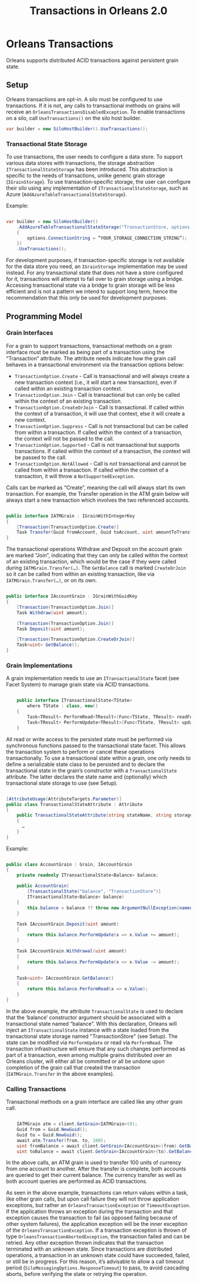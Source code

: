 ﻿---
layout: page
title: Transactions in Orleans 2.0
---

# Orleans Transactions

Orleans supports distributed ACID transactions against persistent grain state.

## Setup

Orleans transactions are opt-in.
A silo must be configured to use transactions.
If it is not, any calls to transactional methods on grains will receive an `OrleansTransactionsDisabledException`.
To enable transactions on a silo, call `UseTransactions()` on the silo host builder.

```csharp
var builder = new SiloHostBuilder().UseTransactions();

```

### Transactional State Storage

To use transactions, the user needs to configure a data store.
To support various data stores with transactions, the storage abstraction `ITransactionalStateStorage` has been introduced.
This abstraction is specific to the needs of transactions, unlike generic grain storage (`IGrainStorage`).
To use transaction-specific storage, the user can configure their silo using any implementation of `ITransactionalStateStorage`, such as Azure (`AddAzureTableTransactionalStateStorage`).

Example:

```csharp

var builder = new SiloHostBuilder()
    .AddAzureTableTransactionalStateStorage("TransactionStore, options =>
    {
        options.ConnectionString = ”YOUR_STORAGE_CONNECTION_STRING”);
    })
    .UseTransactions();

```

For development purposes, if transaction-specific storage is not available for the data store you need, an `IGrainStorage` implementation may be used instead.
For any transactional state that does not have a store configured for it, transactions will attempt to fail over to grain storage using a bridge.
Accessing transactional state via a bridge to grain storage will be less efficient and is not a pattern we intend to support long term, hence the recommendation that this only be used for development purposes.

## Programming Model

### Grain Interfaces

For a grain to support transactions, transactional methods on a grain interface must be marked as being part of a transaction using the “Transaction” attribute.
The attribute needs indicate how the grain call behaves in a transactional environment via the transaction options below:

- `TransactionOption.Create` - Call is transactional and will always create a new transaction context (i.e., it will start a new transaction), even if called within an existing transaction context.
- `TransactionOption.Join` - Call is transactional but can only be called within the context of an existing transaction.
- `TransactionOption.CreateOrJoin` - Call is transactional. If called within the context of a transaction, it will use that context, else it will create a new context.
- `TransactionOption.Suppress` - Call is not transactional but can be called from within a transaction. If called within the context of a transaction, the context will not be passed to the call.
- `TransactionOption.Supported` - Call is not transactional but supports transactions. If called within the context of a transaction, the context will be passed to the call.
- `TransactionOption.NotAllowed` - Call is not transactional and cannot be called from within a transaction. If called within the context of a transaction, it will throw a `NotSupportedException`.

Calls can be marked as “Create”, meaning the call will always start its own transaction.
For example, the Transfer operation in the ATM grain below will always start a new transaction which involves the two referenced accounts.

```csharp

public interface IATMGrain : IGrainWithIntegerKey
{
    [Transaction(TransactionOption.Create)]
    Task Transfer(Guid fromAccount, Guid toAccount, uint amountToTransfer);
}

```

The transactional operations Withdraw and Deposit on the account grain are marked “Join”, indicating that they can only be called within the context of an existing transaction, which would be the case if they were called during `IATMGrain.Transfer(…)`.
The `GetBalance` call is marked `CreateOrJoin` so it can be called from within an existing transaction, like via `IATMGrain.Transfer(…)`, or on its own.

```csharp

public interface IAccountGrain : IGrainWithGuidKey
{
    [Transaction(TransactionOption.Join)]
    Task Withdraw(uint amount);

    [Transaction(TransactionOption.Join)]
    Task Deposit(uint amount);

    [Transaction(TransactionOption.CreateOrJoin)]
    Task<uint> GetBalance();
}

```

### Grain Implementations

A grain implementation needs to use an `ITransactionalState` facet (see Facet System) to manage grain state via ACID transactions.

```csharp

    public interface ITransactionalState<TState>  
        where TState : class, new()
    {
        Task<TResult> PerformRead<TResult>(Func<TState, TResult> readFunction);
        Task<TResult> PerformUpdate<TResult>(Func<TState, TResult> updateFunction);
    }

```

All read or write access to the persisted state must be performed via synchronous functions passed to the transactional state facet.
This allows the transaction system to perform or cancel these operations transactionally.
To use a transactional state within a grain, one only needs to define a serializable state class to be persisted and to declare the transactional state in the grain’s constructor with a `TransactionalState` attribute. The latter declares the state name and (optionally) which transactional state storage to use (see Setup).

```csharp

[AttributeUsage(AttributeTargets.Parameter)]
public class TransactionalStateAttribute : Attribute
{
    public TransactionalStateAttribute(string stateName, string storageName = null)
    {
      …
    }
}

```

Example:

```csharp

public class AccountGrain : Grain, IAccountGrain
{
    private readonly ITransactionalState<Balance> balance;

    public AccountGrain(
        [TransactionalState("balance", "TransactionStore")]
        ITransactionalState<Balance> balance)
    {
        this.balance = balance ?? throw new ArgumentNullException(nameof(balance));
    }

    Task IAccountGrain.Deposit(uint amount)
    {
        return this.balance.PerformUpdate(x => x.Value += amount);
    }

    Task IAccountGrain.Withdrawal(uint amount)
    {
        return this.balance.PerformUpdate(x => x.Value -= amount);
    }

    Task<uint> IAccountGrain.GetBalance()
    {
        return this.balance.PerformRead(x => x.Value);
    }
}

```

In the above example, the attribute `TransactionalState` is used to declare that the ‘balance’ constructor argument should be associated with a transactional state named “balance”.
With this declaration, Orleans will inject an `ITransactionalState` instance with a state loaded from the transactional state storage named "TransactionStore" (see Setup).
The state can be modified via `PerformUpdate` or read via `PerformRead`.
The transaction infrastructure will ensure that any such changes performed as part of a transaction, even among multiple grains distributed over an Orleans cluster, will either all be committed or all be undone upon completion of the grain call that created the transaction (`IATMGrain.Transfer` in the above examples).

### Calling Transactions

Transactional methods on a grain interface are called like any other grain call.

```csharp

    IATMGrain atm = client.GetGrain<IATMGrain>(0);
    Guid from = Guid.NewGuid();
    Guid to = Guid.NewGuid();
    await atm.Transfer(from, to, 100);
    uint fromBalance = await client.GetGrain<IAccountGrain>(from).GetBalance();
    uint toBalance = await client.GetGrain<IAccountGrain>(to).GetBalance();

```

In the above calls, an ATM grain is used to transfer 100 units of currency from one account to another.
After the transfer is complete, both accounts are queried to get their current balance.
The currency transfer as well as both account queries are performed as ACID transactions.

As seen in the above example, transactions can return values within a task, like other grain calls, but upon call failure they will not throw application exceptions, but rather an `OrleansTransactionException` or `TimeoutException`.
If the application throws an exception during the transaction and that exception causes the transaction to fail (as opposed failing because of other system failures), the application exception will be the inner exception of the `OrleansTransactionException`.
If a transaction exception is thrown of type `OrleansTransactionAbortedException`, the transaction failed and can be retried.
Any other exception thrown indicates that the transaction terminated with an unknown state.
Since transactions are distributed operations, a transaction in an unknown state could have succeeded, failed, or still be in progress.
For this reason, it’s advisable to allow a call timeout period (`SiloMessagingOptions.ResponseTimeout`) to pass, to avoid cascading aborts, before verifying the state or retrying the operation.
